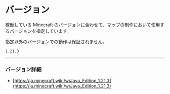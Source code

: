 # バージョン

稼働している Minecraft のバージョンに合わせて、マップの制作において使用するバージョンを指定しています。

指定以外のバージョンでの動作は保証されません。

```admonish info title="サポートする Minecraft Version"
1.21.3
```

---

### バージョン詳細

- [https://ja.minecraft.wiki/w/Java_Edition_1.21.3](https://ja.minecraft.wiki/w/Java_Edition_1.21.3)
